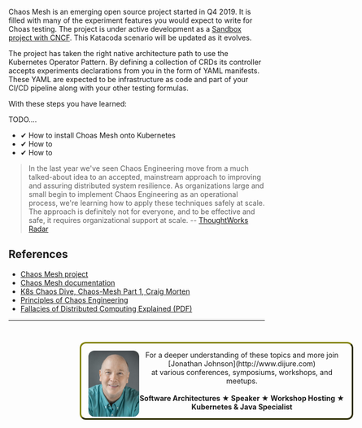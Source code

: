 Chaos Mesh is an emerging open source project started in Q4 2019. It is filled with many of the experiment features you would expect to write for Choas testing. The project is under active development as a [Sandbox project with CNCF](https://www.cncf.io/sandbox-projects/). This Katacoda scenario will be updated as it evolves.

The project has taken the right native architecture path to use the Kubernetes Operator Pattern. By defining a collection of CRDs its controller accepts experiments declarations from you in the form of YAML manifests. These YAML are expected to be infrastructure as code and part of your CI/CD pipeline along with your other testing formulas.

With these steps you have learned:

TODO....
- &#x2714; How to install Choas Mesh onto Kubernetes
- &#x2714; How to 
- &#x2714; How to 

> In the last year we've seen Chaos Engineering move from a much talked-about idea to an accepted, mainstream approach to improving and assuring distributed system resilience. As organizations large and small begin to implement Chaos Engineering as an operational process, we're learning how to apply these techniques safely at scale. The approach is definitely not for everyone, and to be effective and safe, it requires organizational support at scale. -- [ThoughtWorks Radar](https://www.thoughtworks.com/radar/techniques/chaos-engineering)

## References ##

- [Chaos Mesh project](github.com/chaos-mesh/chaos-mesh)
- [Chaos Mesh documentation](https://chaos-mesh.org/docs/)
- [K8s Chaos Dive, Chaos-Mesh Part 1, Craig Morten](https://dev.to/craigmorten/k8s-chaos-dive-2-chaos-mesh-part-1-2i96)
- [Principles of Chaos Engineering](http://principlesofchaos.org/)
- [Fallacies of Distributed Computing Explained (PDF)](http://www.rgoarchitects.com/Files/fallacies.pdf)

------
<p style="width: 100%; text-align: center; padding: 1em; margin: 3em; margin-left: 10em; margin-right: 10em; border-; 1px; border-color: olive;  border-radius: 12px; border-style:outset">
<img align="left" src="./assets/jonathan-johnson.jpg" width="100" style="border-radius: 12px">
For a deeper understanding of these topics and more join <br>[Jonathan Johnson](http://www.dijure.com)<br> at various conferences, symposiums, workshops, and meetups.
<br><br>
<b>Software Architectures ★ Speaker ★ Workshop Hosting ★ Kubernetes & Java Specialist</b>
</p>
